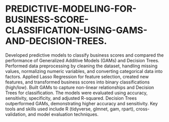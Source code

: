 # PREDICTIVE-MODELING-FOR-BUSINESS-SCORE-CLASSIFICATION-USING-GAMS-AND-DECISION-TREES.
Developed predictive models to classify business scores and compared the performance of 
Generalized Additive Models (GAMs) and Decision Trees. Performed data preprocessing by cleaning the dataset, handling 
missing values, normalizing numeric variables, and converting categorical data into factors. Applied Lasso Regression for 
feature selection, created new features, and transformed business scores into binary classifications (high/low). Built GAMs 
to capture non-linear relationships and Decision Trees for classification. The models were evaluated using accuracy, 
sensitivity, specificity, and adjusted R-squared. Decision Trees outperformed GAMs, demonstrating higher accuracy and 
sensitivity. Key tools and skills used include R (tidyverse, glmnet, gam, rpart), cross-validation, and model evaluation 
techniques.  
